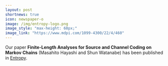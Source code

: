 ```yaml
---
layout: post
shortnews: true
icon: newspaper-o
image: /img/entropy-logo.png
image_style: "max-height: 60px;"
image_link: "https://www.mdpi.com/1099-4300/22/4/460"
---
```


Our paper **Finite-Length Analyses for Source and Channel Coding on Markov Chains** (Masahito Hayashi and Shun Watanabe) has been published in [Entropy](https://www.mdpi.com/1099-4300/22/4/460).

